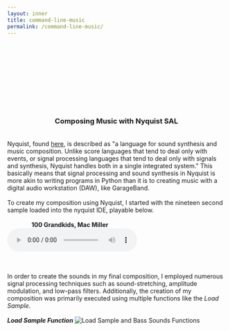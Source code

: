 ```yaml
---
layout: inner
title: command-line-music
permalink: /command-line-music/
---
```

<script src="http://api.html5media.info/1.1.8/html5media.min.js"></script>
## <br>
## <br>
## <br>
<div align="center">
<h3>Composing Music with Nyquist SAL</h3>
</div>
<br>
<div align="left">
Nyquist, 
found <a href="https://www.cs.cmu.edu/~rbd/doc/nyquist/part2.html#2">here</a>, 
is described as "a language for sound synthesis and music composition. Unlike score languages that tend to deal only with events, or signal processing languages that tend to deal only with signals and synthesis, Nyquist handles both in a single integrated system." This basically means that signal processing and sound synthesis in Nyquist is more akin to writing programs in Python than it is to creating music with a digital audio workstation (DAW), like GarageBand.
<br><br>
To create my composition using Nyquist, I started with the nineteen second sample loaded into the nyquist IDE, playable below.
<br><br>
<strong>&emsp;&emsp;&emsp;&emsp;100 Grandkids, Mac Miller</strong>
<br>
<audio src="audio/100-grandkids-sample.mp3" controls preload></audio>

<br><br>
In order to create the sounds in my final composition, I employed numerous signal processing techniques such as sound-stretching, amplitude modulation, and low-pass filters. Additionally, the creation of my composition was primarily executed using 
multiple functions like the <i>Load Sample</i>.
<br><br>
<strong><i>Load Sample Function</i></strong>
<img class="img-responsive" src="img/ls-and-ls-functions.png" title="Load Sample and Bass Sounds Functions">

</div>